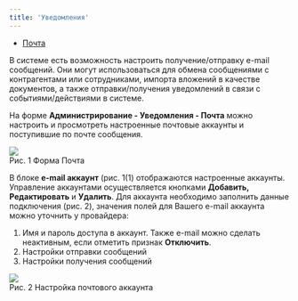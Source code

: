 ```yaml
---
title: 'Уведомления'
---
```


- [Почта](sys_mail.md)

В системе есть возможность настроить получение/отправку e-mail сообщений. Они могут использоваться для обмена сообщениями с контрагентами или сотрудниками, 
импорта вложений в качестве документов, а также отправки/получения уведомлений в связи с событиями/действиями в системе.

На форме **Администрирование - Уведомления - Почта** можно настроить и просмотреть настроенные почтовые аккаунты и поступившие по почте сообщения.

![](img/sys_mail1.png)  
Рис. 1 Форма Почта

В блоке **e-mail аккаунт** (рис. 1(1) отображаются настроенные аккаунты. Управление аккаунтами осуществляется 
кнопками **Добавить, Редактировать** и **Удалить**. Для аккаунта необходимо заполнить данные подключения (рис. 2), 
значения полей для Вашего e-mail аккаунта можно уточнить у провайдера:

1. Имя и пароль доступа в аккаунт. Также e-mail можно сделать неактивным, если отметить признак **Отключить**.
2. Настройки отправки сообщений
3. Настройки получения сообщений

![](img/sys_mail2.png)  
Рис. 2 Настройка почтового аккаунта


